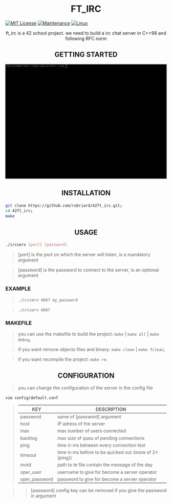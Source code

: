 
[comment]: <> (README for ft_irc project, generated by robriard)

[comment]: <> (presentation of the project)
<h1 style="text-align: center;">FT_IRC</h1>

[![MIT License](https://img.shields.io/badge/License-MIT-green.svg)](https://choosealicense.com/licenses/mit/) [![Maintenance](https://img.shields.io/badge/Maintained%3F-no-red.svg)](https://bitbucket.org/lbesson/ansi-colors) [![Linux](https://svgshare.com/i/Zhy.svg)](https://svgshare.com/i/Zhy.svg)

<p style="text-align: center;">
ft_irc is a 42 school project. we need to build a irc chat server in C++98 and following RFC norm
</p>

<h2 style="text-align: center;">GETTING STARTED</h2>

![start gif](./assets/start.gif)



[comment]: <> (insatllation, usage with exemple and makefile)
<h2 style="text-align: center;">INSTALLATION</h2>

```bash
git clone https://github.com/robriard/42ft_irc.git;
cd 42ft_irc;
make
```
<h2 style="text-align: center;">USAGE</h2>

```bash
./ircserv [port] [password]
```
>[port] is the port on which the server will listen, is a mandatory argument

>[password] is the password to connect to the server, is an optional argument

### EXAMPLE
>```./ircserv 6667 my_password```

>```./ircserv 6667```

### MAKEFILE
>you can use the makefile to build the project: ```make``` | ```make all``` | ```make debug```,

>if you want remove objects files and binary: ```make clean```  | ```make fclean```,

>if you want recompile the project: ```make re```.


[comment]: <> (configuration of the server)
<h2 style="text-align: center;">CONFIGURATION</h2>

>you can change the configuration of the server in the config file
```bash
vim config/default.conf
```
>|     KEY     |                      DESCRIPTION                     |
>|-------------|------------------------------------------------------|
>|  password   |              same of [password] argument             |
>|    host     |                IP adress of the server               |
>|     max     |             max number of users connected            |
>|   backlog   |        max size of queu of pending connections       |
>|    ping     |       time in ms between every connection test       |
>|   timeout   |time in ms before to be quicked out (more of 2*[ping])|
>|    motd     |    path to te file contain the message of the day    |
>|  oper_user  |     username to give for become a server operator    |
>|oper_password|     password to give for become a server operator    |

>>[password] config key can be removed if you give the password in argument

